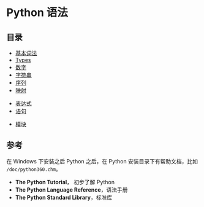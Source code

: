 # Python 语法

## 目录

- [基本词法](basics.md)
- [Types](types.md)
- [数字](numbers.md)
- [字符串](strings.md)
- [序列](sequence.md)
- [映射](mapping.md)
<!--- [变量](variables.md)-->
- [表达式](expressions.md)
- [语句](statements.md)
<!--- [函数](functions.md)-->
<!--- [异常](exceptions.md)-->
<!--- [Classes](classes.md)-->
- [模块](modules.md)

## 参考

在 Windows 下安装之后 Python 之后，在 Python 安装目录下有帮助文档，比如 `/doc/python360.chm`。

- __The Python Tutorial__， 初步了解 Python
- __The Python Language Reference__，语法手册
- __The Python Standard Library__，标准库
